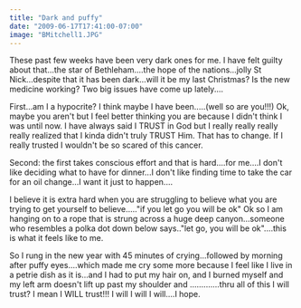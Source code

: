 ```yaml
---
title: "Dark and puffy"
date: "2009-06-17T17:41:00-07:00"
image: "BMitchell1.JPG"
---
```


These past few weeks have been very dark ones for me. I have felt guilty about that...the star of Bethleham....the hope of the nations...jolly St Nick...despite that it has been dark...will it be my last Christmas? Is the new medicine working? 
Two big issues have come up lately....

First...am I a hypocrite? I think maybe I have been.....(well so are you!!!) Ok, maybe you aren't but I feel better thinking you are because I didn't think I was until now. I have always said I TRUST in God but I really really really really realized that I kinda didn't truly TRUST Him. That has to change. If I really trusted I wouldn't be so scared of this cancer.
 
Second: the first takes conscious effort and that is hard....for me....I don't like deciding what to have for dinner...I don't like finding time to take the car for an oil change...I want it just to happen....

I believe it is extra hard when you are struggling to believe what you are trying to get yourself to believe....."if you let go you will be ok" 
Ok so I am hanging on to a rope that is strung across a huge deep canyon...someone who resembles a polka dot down below says.."let go, you will be ok"....this is what it feels like to me.

So I rung in the new year with 45 minutes of crying...followed by morning after puffy eyes....which made me cry some more because I feel like I live in a petrie dish as it is...and I had to put my hair on, and I burned myself and my left arm doesn't lift up past my shoulder and .............thru all of this I will trust? I mean I WILL trust!!! I will I will I will....I hope.